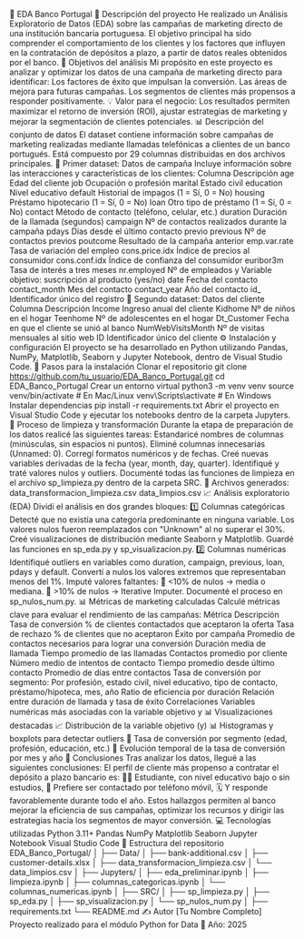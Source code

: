 🏦 EDA Banco Portugal
📘 Descripción del proyecto
He realizado un Análisis Exploratorio de Datos (EDA) sobre las campañas de marketing directo de una institución bancaria portuguesa.
El objetivo principal ha sido comprender el comportamiento de los clientes y los factores que influyen en la contratación de depósitos a plazo, a partir de datos reales obtenidos por el banco.
🎯 Objetivos del análisis
Mi propósito en este proyecto es analizar y optimizar los datos de una campaña de marketing directo para identificar:
Los factores de éxito que impulsan la conversión.
Las áreas de mejora para futuras campañas.
Los segmentos de clientes más propensos a responder positivamente.
💡 Valor para el negocio:
Los resultados permiten maximizar el retorno de inversión (ROI), ajustar estrategias de marketing y mejorar la segmentación de clientes potenciales.
📊 Descripción del conjunto de datos
El dataset contiene información sobre campañas de marketing realizadas mediante llamadas telefónicas a clientes de un banco portugués.
Está compuesto por 29 columnas distribuidas en dos archivos principales.
🧩 Primer dataset: Datos de campaña
Incluye información sobre las interacciones y características de los clientes:
Columna	Descripción
age	Edad del cliente
job	Ocupación o profesión
marital	Estado civil
education	Nivel educativo
default	Historial de impagos (1 = Sí, 0 = No)
housing	Préstamo hipotecario (1 = Sí, 0 = No)
loan	Otro tipo de préstamo (1 = Sí, 0 = No)
contact	Método de contacto (teléfono, celular, etc.)
duration	Duración de la llamada (segundos)
campaign	Nº de contactos realizados durante la campaña
pdays	Días desde el último contacto previo
previous	Nº de contactos previos
poutcome	Resultado de la campaña anterior
emp.var.rate	Tasa de variación del empleo
cons.price.idx	Índice de precios al consumidor
cons.conf.idx	Índice de confianza del consumidor
euribor3m	Tasa de interés a tres meses
nr.employed	Nº de empleados
y	Variable objetivo: suscripción al producto (yes/no)
date	Fecha del contacto
contact_month	Mes del contacto
contact_year	Año del contacto
id_	Identificador único del registro
👥 Segundo dataset: Datos del cliente
Columna	Descripción
Income	Ingreso anual del cliente
Kidhome	Nº de niños en el hogar
Teenhome	Nº de adolescentes en el hogar
Dt_Customer	Fecha en que el cliente se unió al banco
NumWebVisitsMonth	Nº de visitas mensuales al sitio web
ID	Identificador único del cliente
⚙️ Instalación y configuración
El proyecto se ha desarrollado en Python utilizando Pandas, NumPy, Matplotlib, Seaborn y Jupyter Notebook, dentro de Visual Studio Code.
🔧 Pasos para la instalación
Clonar el repositorio
git clone https://github.com/tu_usuario/EDA_Banco_Portugal.git
cd EDA_Banco_Portugal
Crear un entorno virtual
python3 -m venv venv
source venv/bin/activate   # En Mac/Linux
venv\Scripts\activate      # En Windows
Instalar dependencias
pip install -r requirements.txt
Abrir el proyecto en Visual Studio Code
y ejecutar los notebooks dentro de la carpeta Jupyters.
🧹 Proceso de limpieza y transformación
Durante la etapa de preparación de los datos realicé las siguientes tareas:
Estandaricé nombres de columnas (minúsculas, sin espacios ni puntos).
Eliminé columnas innecesarias (Unnamed: 0).
Corregí formatos numéricos y de fechas.
Creé nuevas variables derivadas de la fecha (year, month, day, quarter).
Identifiqué y traté valores nulos y outliers.
Documenté todas las funciones de limpieza en el archivo sp_limpieza.py dentro de la carpeta SRC.
📁 Archivos generados:
data_transformacion_limpieza.csv
data_limpios.csv
📈 Análisis exploratorio (EDA)
Dividí el análisis en dos grandes bloques:
1️⃣ Columnas categóricas
Detecté que no existía una categoría predominante en ninguna variable.
Los valores nulos fueron reemplazados con "Unknown" al no superar el 30%.
Creé visualizaciones de distribución mediante Seaborn y Matplotlib.
Guardé las funciones en sp_eda.py y sp_visualizacion.py.
2️⃣ Columnas numéricas
Identifiqué outliers en variables como duration, campaign, previous, loan, pdays y default.
Convertí a nulos los valores extremos que representaban menos del 1%.
Imputé valores faltantes:
🔹 <10% de nulos → media o mediana.
🔹 >10% de nulos → Iterative Imputer.
Documenté el proceso en sp_nulos_num.py.
📊 Métricas de marketing calculadas
Calculé métricas clave para evaluar el rendimiento de las campañas:
Métrica	Descripción
Tasa de conversión	% de clientes contactados que aceptaron la oferta
Tasa de rechazo	% de clientes que no aceptaron
Éxito por campaña	Promedio de contactos necesarios para lograr una conversión
Duración media de llamada	Tiempo promedio de las llamadas
Contactos promedio por cliente	Número medio de intentos de contacto
Tiempo promedio desde último contacto	Promedio de días entre contactos
Tasa de conversión por segmento:	Por profesión, estado civil, nivel educativo, tipo de contacto, préstamo/hipoteca, mes, año
Ratio de eficiencia por duración	Relación entre duración de llamada y tasa de éxito
Correlaciones	Variables numéricas más asociadas con la variable objetivo y
📊 Visualizaciones destacadas
📈 Distribución de la variable objetivo (y)
📊 Histogramas y boxplots para detectar outliers
🎯 Tasa de conversión por segmento (edad, profesión, educación, etc.)
📆 Evolución temporal de la tasa de conversión por mes y año
🧭 Conclusiones
Tras analizar los datos, llegué a las siguientes conclusiones:
El perfil de cliente más propenso a contratar el depósito a plazo bancario es:
👩‍🎓 Estudiante, con nivel educativo bajo o sin estudios,
📱 Prefiere ser contactado por teléfono móvil,
🗓️ Y responde favorablemente durante todo el año.
Estos hallazgos permiten al banco mejorar la eficiencia de sus campañas, optimizar los recursos y dirigir las estrategias hacia los segmentos de mayor conversión.
💻 Tecnologías utilizadas
Python 3.11+
Pandas
NumPy
Matplotlib
Seaborn
Jupyter Notebook
Visual Studio Code
🧩 Estructura del repositorio
EDA_Banco_Portugal/
│
├── Data/
│   ├── bank-additional.csv
│   ├── customer-details.xlsx
│   ├── data_transformacion_limpieza.csv
│   └── data_limpios.csv
│
├── Jupyters/
│   ├── eda_preliminar.ipynb
│   ├── limpieza.ipynb
│   ├── columnas_categoricas.ipynb
│   └── columnas_numericas.ipynb
│
├── SRC/
│   ├── sp_limpieza.py
│   ├── sp_eda.py
│   ├── sp_visualizacion.py
│   └── sp_nulos_num.py
│
├── requirements.txt
└── README.md
✍️ Autor
[Tu Nombre Completo]
Proyecto realizado para el módulo Python for Data
📅 Año: 2025




